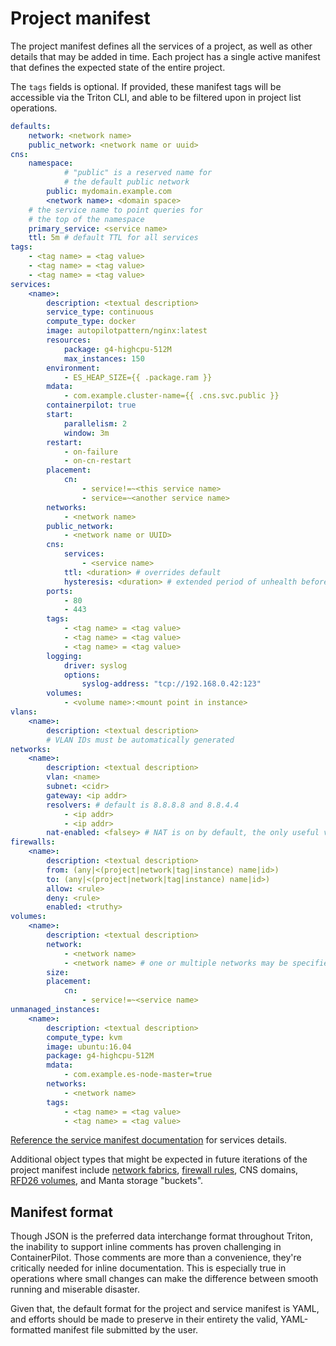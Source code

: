<!--
    This Source Code Form is subject to the terms of the Mozilla Public
    License, v. 2.0. If a copy of the MPL was not distributed with this
    file, You can obtain one at http://mozilla.org/MPL/2.0/.
-->

<!--
    Copyright 2016 Casey Bisson, Joyent
-->

# Project manifest

The project manifest defines all the services of a project, as well as other details that may be added in time. Each project has a single active manifest that defines the expected state of the entire project.

The `tags` fields is optional. If provided, these manifest tags will be accessible via the Triton CLI, and able to be filtered upon in project list operations. 

```yaml
defaults:
    network: <network name>
    public_network: <network name or uuid>
cns:
    namespace:
		    # "public" is a reserved name for
		    # the default public network
        public: mydomain.example.com
        <network name>: <domain space>
    # the service name to point queries for
    # the top of the namespace
    primary_service: <service name>
    ttl: 5m # default TTL for all services
tags:
    - <tag name> = <tag value>
    - <tag name> = <tag value>
    - <tag name> = <tag value>
services:
    <name>:
        description: <textual description>
        service_type: continuous
        compute_type: docker
        image: autopilotpattern/nginx:latest
        resources:
            package: g4-highcpu-512M
            max_instances: 150
        environment:
            - ES_HEAP_SIZE={{ .package.ram }}
        mdata:
            - com.example.cluster-name={{ .cns.svc.public }}
        containerpilot: true
        start:
            parallelism: 2
            window: 3m
        restart:
            - on-failure
            - on-cn-restart
        placement:
            cn:
                - service!=~<this service name>
                - service=~<another service name>
        networks:
            - <network name>
        public_network:
            - <network name or UUID>
        cns:
            services:
                - <service name>
            ttl: <duration> # overrides default
            hysteresis: <duration> # extended period of unhealth before removing an instance from DNS
        ports:
            - 80
            - 443
        tags:
            - <tag name> = <tag value>
            - <tag name> = <tag value>
            - <tag name> = <tag value>
        logging:
            driver: syslog
            options:
                syslog-address: "tcp://192.168.0.42:123"
        volumes:
            - <volume name>:<mount point in instance>
vlans:
    <name>:
        description: <textual description>
        # VLAN IDs must be automatically generated
networks:
    <name>:
        description: <textual description>
        vlan: <name>
        subnet: <cidr>
        gateway: <ip addr>
        resolvers: # default is 8.8.8.8 and 8.8.4.4
            - <ip addr>
            - <ip addr>
        nat-enabled: <falsey> # NAT is on by default, the only useful value here is false
firewalls:
    <name>:
        description: <textual description>
        from: (any|<(project|network|tag|instance) name|id>)
        to: (any|<(project|network|tag|instance) name|id>)
        allow: <rule>
        deny: <rule>
        enabled: <truthy>
volumes:
    <name>:
        description: <textual description>
        network:
            - <network name>
            - <network name> # one or multiple networks may be specified
        size:
        placement:
            cn:
                - service!=~<service name>
unmanaged_instances:
    <name>:
        description: <textual description>
        compute_type: kvm
        image: ubuntu:16.04
        package: g4-highcpu-512M
        mdata:
            - com.example.es-node-master=true
        networks:
            - <network name>
        tags:
            - <tag name> = <tag value>
            - <tag name> = <tag value>
```

[Reference the service manifest documentation](../service/manifest.md) for services details.

Additional object types that might be expected in future iterations of the project manifest include [network fabrics](https://docs.joyent.com/public-cloud/network/sdn), [firewall rules](https://docs.joyent.com/public-cloud/network/firewall), CNS domains, [RFD26 volumes](https://github.com/joyent/rfd/blob/master/rfd/0026/README.md), and Manta storage "buckets".


## Manifest format

Though JSON is the preferred data interchange format throughout Triton, the inability to support inline comments has proven challenging in ContainerPilot. Those comments are more than a convenience, they're critically needed for inline documentation. This is especially true in operations where small changes can make the difference between smooth running and miserable disaster.

Given that, the default format for the project and service manifest is YAML, and efforts should be made to preserve in their entirety the valid, YAML-formatted manifest file submitted by the user.